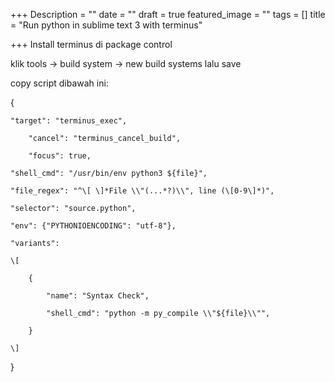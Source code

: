 +++
Description = ""
date = ""
draft = true
featured_image = ""
tags = []
title = "Run python in sublime text 3 with terminus"

+++
Install terminus di package control

klik tools -> build system -> new build systems lalu save

copy script dibawah ini:

{	

	"target": "terminus_exec",

        "cancel": "terminus_cancel_build",

        "focus": true,

	"shell_cmd": "/usr/bin/env python3 ${file}",

	"file_regex": "^\[ \]*File \\"(...*?)\\", line (\[0-9\]*)",

	"selector": "source.python",

	"env": {"PYTHONIOENCODING": "utf-8"},

	"variants":

	\[

		{

			"name": "Syntax Check",

			"shell_cmd": "python -m py_compile \\"${file}\\"",

		}

	\]

}

 